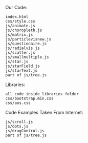 

Our Code:

    index.html
    css/style.css
    js/animate.js
    js/choropleth.js
    js/matrix.js
    js/particlevisnew.js
    js/questionaire.js  
    js/radialvis.js  
    js/scatter.js 
    js/smallmultiple.js  
    js/star.js  
    js/starField.js  
    js/starText.js
    part of js/tree.js

Libraries:
    
    all code inside libraries folder
    css/bootstrap.min.css
    css/aos.css

Code Examples Taken From Internet:

    js/scroll.js
    js/dots.js
    js/dragControl.js
    part of js/tree.js
